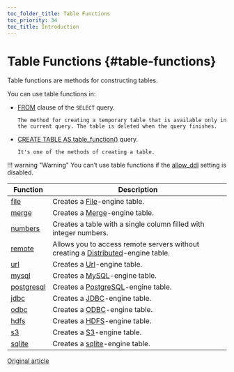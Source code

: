 ```yaml
---
toc_folder_title: Table Functions
toc_priority: 34
toc_title: Introduction
---
```


# Table Functions {#table-functions}

Table functions are methods for constructing tables.

You can use table functions in:

-   [FROM](../../sql-reference/statements/select/from.md) clause of the `SELECT` query.

        The method for creating a temporary table that is available only in the current query. The table is deleted when the query finishes.

-   [CREATE TABLE AS table_function()](../../sql-reference/statements/create/table.md) query.

        It's one of the methods of creating a table.

!!! warning "Warning"
    You can’t use table functions if the [allow_ddl](../../operations/settings/permissions-for-queries.md#settings_allow_ddl) setting is disabled.

| Function                                                         | Description                                                                                                                            |
|------------------------------------------------------------------|----------------------------------------------------------------------------------------------------------------------------------------|
| [file](../../sql-reference/table-functions/file.md)              | Creates a [File](../../engines/table-engines/special/file.md)-engine table.                                                            |
| [merge](../../sql-reference/table-functions/merge.md)            | Creates a [Merge](../../engines/table-engines/special/merge.md)-engine table.                                                          |
| [numbers](../../sql-reference/table-functions/numbers.md)        | Creates a table with a single column filled with integer numbers.                                                                      |
| [remote](../../sql-reference/table-functions/remote.md)          | Allows you to access remote servers without creating a [Distributed](../../engines/table-engines/special/distributed.md)-engine table. |
| [url](../../sql-reference/table-functions/url.md)                | Creates a [Url](../../engines/table-engines/special/url.md)-engine table.                                                              |
| [mysql](../../sql-reference/table-functions/mysql.md)            | Creates a [MySQL](../../engines/table-engines/integrations/mysql.md)-engine table.                                                     |
| [postgresql](../../sql-reference/table-functions/postgresql.md)  | Creates a [PostgreSQL](../../engines/table-engines/integrations/postgresql.md)-engine table.                                           |
| [jdbc](../../sql-reference/table-functions/jdbc.md)              | Creates a [JDBC](../../engines/table-engines/integrations/jdbc.md)-engine table.                                                       |
| [odbc](../../sql-reference/table-functions/odbc.md)              | Creates a [ODBC](../../engines/table-engines/integrations/odbc.md)-engine table.                                                       |
| [hdfs](../../sql-reference/table-functions/hdfs.md)              | Creates a [HDFS](../../engines/table-engines/integrations/hdfs.md)-engine table.                                                       |
| [s3](../../sql-reference/table-functions/s3.md)                  | Creates a [S3](../../engines/table-engines/integrations/s3.md)-engine table.                                                           |
| [sqlite](../../sql-reference/table-functions/sqlite.md)          | Creates a [sqlite](../../engines/table-engines/integrations/sqlite.md)-engine table.                                                       |

[Original article](https://clickhouse.tech/docs/en/sql-reference/table-functions/) <!--hide-->
